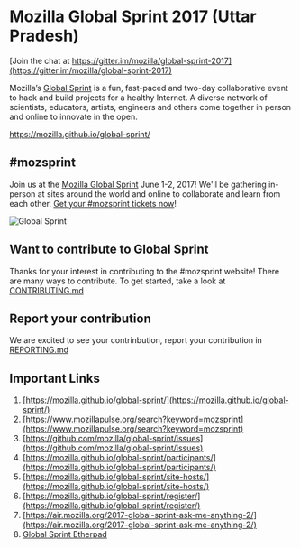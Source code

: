 # Mozilla Global Sprint 2017 (Uttar Pradesh)

[Join the chat at https://gitter.im/mozilla/global-sprint-2017](https://gitter.im/mozilla/global-sprint-2017)

Mozilla’s [Global Sprint](https://mozilla.github.io/global-sprint/) is a fun, fast-paced and two-day collaborative event to hack and build projects for a healthy Internet. A diverse network of scientists, educators, artists, engineers and others come together in person and online to innovate in the open.

https://mozilla.github.io/global-sprint/

## #mozsprint

Join us at the [Mozilla Global Sprint](http://mozilla.github.io/global-sprint/) June 1-2, 2017! We'll be gathering in-person at sites around the world and online to collaborate and learn from each other. [Get your #mozsprint tickets now](http://mozilla.github.io/global-sprint/)!

![Global Sprint](https://cloud.githubusercontent.com/assets/617994/24632585/b2b07dcc-1892-11e7-91cf-f9e473187cf7.png)

## Want to contribute to Global Sprint

Thanks for your interest in contributing to the #mozsprint website! There are many ways to contribute. To get started, take a look at [CONTRIBUTING.md](CONTRIBUTING.md)


## Report your contribution

We are excited to see your contrinbution, report your contribution in [REPORTING.md](REPORTING.md)


## Important Links
1. [https://mozilla.github.io/global-sprint/](https://mozilla.github.io/global-sprint/)
2. [https://www.mozillapulse.org/search?keyword=mozsprint](https://www.mozillapulse.org/search?keyword=mozsprint)
3. [https://github.com/mozilla/global-sprint/issues](https://github.com/mozilla/global-sprint/issues)
4. [https://mozilla.github.io/global-sprint/participants/](https://mozilla.github.io/global-sprint/participants/)
5. [https://mozilla.github.io/global-sprint/site-hosts/](https://mozilla.github.io/global-sprint/site-hosts/)
6. [https://mozilla.github.io/global-sprint/register/](https://mozilla.github.io/global-sprint/register/)
7. [https://air.mozilla.org/2017-global-sprint-ask-me-anything-2/](https://air.mozilla.org/2017-global-sprint-ask-me-anything-2/)
8. [Global Sprint Etherpad](https://public.etherpad-mozilla.org/p/sciencelab-2017globalsprint)
